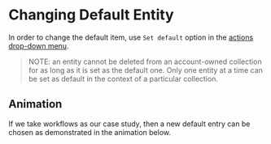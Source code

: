# Changing Default Entity

In order to change the default item, use `Set default` option <i class="zmdi zmdi-star-outline zmdi-hc-border"></i> in the [actions drop-down menu](../../entities-general/ui/explorer.md#actions-dropdown). 

> NOTE: an entity cannot be deleted from an account-owned collection for as long as it is set as the default one. Only one entity at a time can be set as default in the context of a particular collection.

## Animation

If we take workflows as our case study, then a new default entry can be chosen as demonstrated in the animation below.

<img data-gifffer="/images/entities-general/setting-default.gif" />
